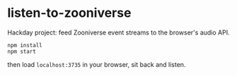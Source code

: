 # listen-to-zooniverse
Hackday project: feed Zooniverse event streams to the browser's audio API.

```
npm install
npm start
```
then load `localhost:3735` in your browser, sit back and listen.
